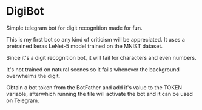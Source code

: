 # DigiBot
Simple telegram bot for digit recognition made for fun. 

This is my first bot so any kind of criticism will be appreciated.
It uses a pretrained keras LeNet-5 model trained on the MNIST dataset.

Since it's a digit recognition bot, it will fail for characters and even numbers.

It's not trained on natural scenes so it fails whenever the background overwhelms the digit.

Obtain a bot token from the BotFather and add it's value to the TOKEN variable, afterwhich running the file will activate the bot and it can be used on Telegram. 
